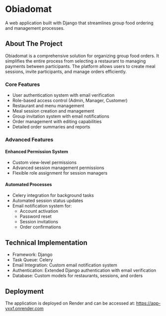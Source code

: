 # Obiadomat

A web application built with Django that streamlines group food ordering and management processes.

## About The Project

Obiadomat is a comprehensive solution for organizing group food orders. It simplifies the entire process from selecting a restaurant to managing payments between participants. The platform allows users to create meal sessions, invite participants, and manage orders efficiently.

### Core Features

- User authentication system with email verification
- Role-based access control (Admin, Manager, Customer)
- Restaurant and menu management
- Meal session creation and management
- Group invitation system with email notifications
- Order management with editing capabilities
- Detailed order summaries and reports

### Advanced Features

#### Enhanced Permission System
- Custom view-level permissions
- Advanced session management permissions
- Flexible role assignment for session managers

#### Automated Processes
- Celery integration for background tasks
- Automated session status updates
- Email notification system for:
  - Account activation
  - Password reset
  - Session invitations
  - Order confirmations

## Technical Implementation

- Framework: Django
- Task Queue: Celery
- Email Integration: Custom email notification system
- Authentication: Extended Django authentication with email verification
- Database: Custom models for restaurants, sessions, and orders

## Deployment

The application is deployed on Render and can be accessed at: https://app-yxxf.onrender.com